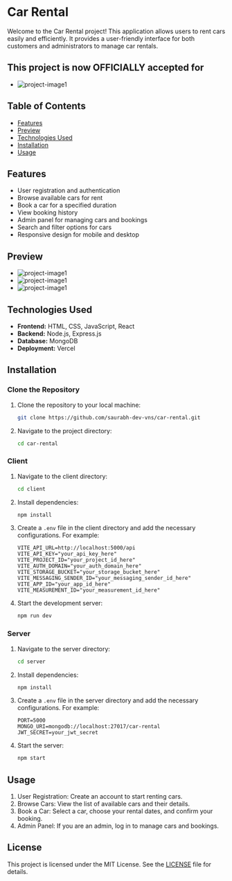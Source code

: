 # Car Rental 

Welcome to the Car Rental  project! This application allows users to rent cars easily and efficiently. It provides a user-friendly interface for both customers and administrators to manage car rentals.

## This project is now OFFICIALLY accepted for

- ![project-image1](client/src/assets/images/socialwinterofcode_cover.jpg.png)

## Table of Contents

- [Features](#features)
- [Preview](#preview)
- [Technologies Used](#technologies-used)
- [Installation](#installation)
- [Usage](#usage)

## Features

- User registration and authentication
- Browse available cars for rent
- Book a car for a specified duration
- View booking history
- Admin panel for managing cars and bookings
- Search and filter options for cars
- Responsive design for mobile and desktop

## Preview
 - ![project-image1](client/src/assets/images/carrental1.png)
 - ![project-image1](client/src/assets/images/carrental2.png)
 - ![project-image1](client/src/assets/images/carrental3.png)

## Technologies Used

- **Frontend:** HTML, CSS, JavaScript, React 
- **Backend:** Node.js, Express.js 
- **Database:** MongoDB 
- **Deployment:** Vercel

## Installation

### Clone the Repository
1. Clone the repository to your local machine:
   ```sh
   git clone https://github.com/saurabh-dev-vns/car-rental.git
   ```
2. Navigate to the project directory:
   ```sh
   cd car-rental
   ```

### Client
1. Navigate to the client directory:
   ```sh
   cd client
   ```
2. Install dependencies:
   ```sh
   npm install
   ```
3. Create a `.env` file in the client directory and add the necessary configurations. For example:
   ```plaintext
   VITE_API_URL=http://localhost:5000/api
   VITE_API_KEY="your_api_key_here"
   VITE_PROJECT_ID="your_project_id_here"
   VITE_AUTH_DOMAIN="your_auth_domain_here"
   VITE_STORAGE_BUCKET="your_storage_bucket_here"
   VITE_MESSAGING_SENDER_ID="your_messaging_sender_id_here"
   VITE_APP_ID="your_app_id_here"
   VITE_MEASUREMENT_ID="your_measurement_id_here"
   ```
4. Start the development server:
   ```sh
   npm run dev
   ```

### Server
1. Navigate to the server directory:
   ```sh
   cd server
   ```
2. Install dependencies:
   ```sh
   npm install
   ```
3. Create a `.env` file in the server directory and add the necessary configurations. For example:
   ```plaintext
   PORT=5000
   MONGO_URI=mongodb://localhost:27017/car-rental
   JWT_SECRET=your_jwt_secret
   ```
4. Start the server:
   ```sh
   npm start
   ```

## Usage
1. User Registration: Create an account to start renting cars.
2. Browse Cars: View the list of available cars and their details.
3. Book a Car: Select a car, choose your rental dates, and confirm your booking.
4. Admin Panel: If you are an admin, log in to manage cars and bookings.

## License

This project is licensed under the MIT License. See the [LICENSE](LICENSE) file for details.
